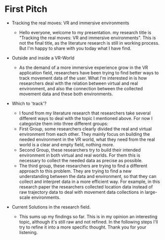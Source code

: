 # First Pitch
- Tracking the real moves: VR and immersive environments
	- Hello everyone, welcome to my presentation. my research title is "Tracking the real moves: VR and immersive environments". This is not the final title, as the literature research is still in working process. But I'm happy to share with you today what I have find.

- Outside and inside a VR-World
	- As the demand of a more immersive experience grow in the VR application field, researchers have been trying to find better ways to track movement data of the user. What I'm interested in is how researchers deal with the relation between virtual and real environment, and also the connection between the collected movement data and these both environments.	

- Which to 'track'?
	- I found from my literature research that researchers take several different ways to deal with the topic I mentioned above. For now I categorize them into three different groups:
	- First Group, some researchers clearly divided the real and virtual environment from each other. They mainly focus on building the needed environment in the VR world, what they need from the real world is a clear and empty field, nothing more.
	- Second Group, these researchers try to build their intended environment in both virtual and real worlds. For them this is necessary to collect the needed data as precise as possible.
	- The third group, these researchers are trying to find a different approach to this problem. They are trying to find a new understanding between the data and environment, so that they can collect and interpret data in a more efficient way. For example, in this research paper the researchers collected location data instead of raw trajectory data to deal with movement data collections in large-scale environments.

- Current Solutions in the research field.
	- This sums up my findings so far. This is in my opinion an interesting topic, although it's still raw and not refined. In the following steps I'll try to refine it into a more specific thought. Thank you for your listening.
